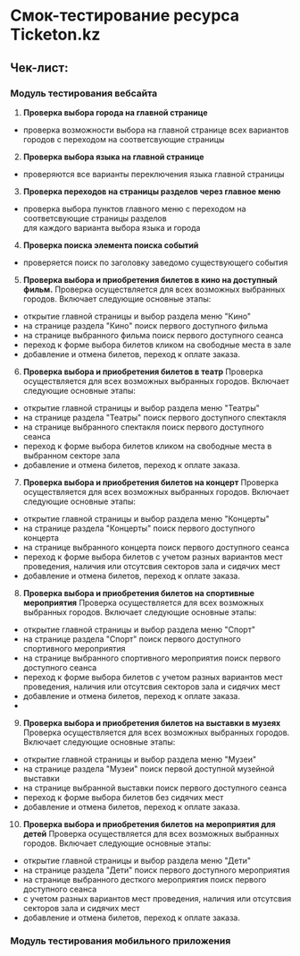 # Смок-тестирование ресурса Ticketon.kz

## Чек-лист: 

### Модуль тестирования вебсайта
1. **Проверка выбора города на главной странице**
- проверка возможности выбора на главной странице всех вариантов городов с переходом 
на соответсвующие страницы  

2. **Проверка выбора языка на главной странице**
 - проверяются все варианты переключения языка главной страницы

3. **Проверка переходов на страницы разделов через главное меню**
 - проверка выбора пунктов главного меню с  переходом на соответсвующие страницы разделов  
для каждого варианта выбора языка и города

4. **Проверка поиска элемента поиска событий**
- проверяется поиск по заголовку заведомо существующего события 

5. **Проверка выбора и приобретения билетов в кино на доступный фильм.**
 Проверка осуществляется для всех возможных выбранных городов. Включает следующие основные этапы:
- открытие главной страницы и выбор раздела меню "Кино"
- на странице раздела "Кино" поиск первого доступного фильма
- на странице выбранного фильма поиск первого доступного сеанса
- переход к форме выбора билетов кликом на свободные места в зале
- добавление и отмена билетов, переход к оплате заказа.

6. **Проверка выбора и приобретения билетов в театр**
   Проверка осуществляется для всех возможных выбранных городов. Включает следующие основные этапы:
- открытие главной страницы и выбор раздела меню "Театры"
- на странице раздела "Театры" поиск первого доступного спектакля
- на странице выбранного спектакля поиск первого доступного сеанса
- переход к форме выбора билетов кликом на свободные места в выбранном секторе зала
- добавление и отмена билетов, переход к оплате заказа.

7. **Проверка выбора и приобретения билетов на концерт**
   Проверка осуществляется для всех возможных выбранных городов. Включает следующие основные этапы:
- открытие главной страницы и выбор раздела меню "Концерты"
- на странице раздела "Концерты" поиск первого доступного концерта
- на странице выбранного концерта поиск первого доступного сеанса
- переход к форме выбора билетов с учетом разных вариантов мест проведения, наличия или отсутсвия секторов зала и сидячих мест
- добавление и отмена билетов, переход к оплате заказа.

8. **Проверка выбора и приобретения билетов на спортивные мероприятия**
   Проверка осуществляется для всех возможных выбранных городов. Включает следующие основные этапы:
- открытие главной страницы и выбор раздела меню "Спорт"
- на странице раздела "Спорт" поиск первого доступного спортивного мероприятия
- на странице выбранного спортивного мероприятия поиск первого доступного сеанса
- переход к форме выбора билетов с учетом разных вариантов мест проведения, наличия или отсутсвия секторов зала и сидячих мест
- добавление и отмена билетов, переход к оплате заказа.
- 
9. **Проверка выбора и приобретения билетов на выставки в музеях**
   Проверка осуществляется для всех возможных выбранных городов. Включает следующие основные этапы:
- открытие главной страницы и выбор раздела меню "Музеи"
- на странице раздела "Музеи" поиск первой доступной музейной выставки
- на странице выбранной выставки поиск первого доступного сеанса
- переход к форме выбора билетов без сидячих мест
- добавление и отмена билетов, переход к оплате заказа.   

10. **Проверка выбора и приобретения билетов на мероприятия для детей**
   Проверка осуществляется для всех возможных выбранных городов. Включает следующие основные этапы:
- открытие главной страницы и выбор раздела меню "Дети"
- на странице раздела "Дети" поиск первого доступного мероприятия
- на странице выбранного десткого мероприятия поиск первого доступного сеанса
- с учетом разных вариантов мест проведения, наличия или отсутсвия секторов зала и сидячих мест
- добавление и отмена билетов, переход к оплате заказа.

### Модуль тестирования мобильного приложения
